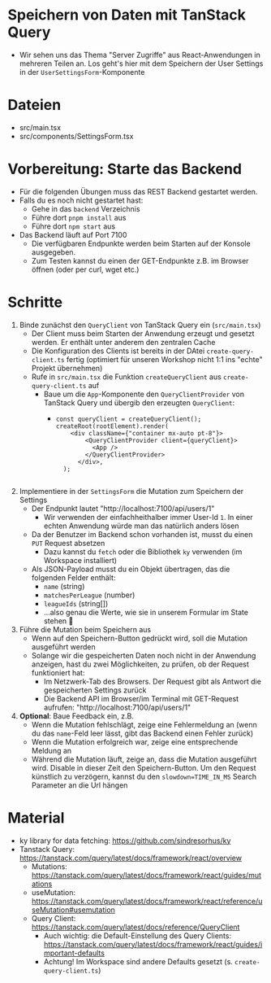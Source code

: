 # Speichern von Daten mit TanStack Query

- Wir sehen uns das Thema "Server Zugriffe" aus React-Anwendungen in mehreren Teilen an. Los geht's hier mit dem Speichern der User Settings in der `UserSettingsForm`-Komponente

# Dateien

- src/main.tsx
- src/components/SettingsForm.tsx

# Vorbereitung: Starte das Backend

- Für die folgenden Übungen muss das REST Backend gestartet werden.
- Falls du es noch nicht gestartet hast:
    - Gehe in das `backend` Verzeichnis
    - Führe dort `pnpm install` aus
    - Führe dort `npm start` aus
- Das Backend läuft auf Port 7100
    - Die verfügbaren Endpunkte werden beim Starten auf der Konsole ausgegeben.
    - Zum Testen kannst du einen der GET-Endpunkte z.B. im Browser öffnen (oder per curl, wget etc.)

# Schritte

1. Binde zunächst den `QueryClient` von TanStack Query ein (`src/main.tsx`)
    - Der Client muss beim Starten der Anwendung erzeugt und gesetzt werden. Er enthält unter anderem den zentralen Cache
    - Die Konfiguration des Clients ist bereits in der DAtei
      `create-query-client.ts` fertig (optimiert für unseren Workshop nicht 1:1 ins "echte" Projekt übernehmen)
    - Rufe in `src/main.tsx` die Funktion `createQueryClient` aus `create-query-client.ts` auf
        - Baue um die `App`-Komponente den `QueryClientProvider` von TanStack Query und übergib den erzeugten
          `QueryClient`:
            - ```tsx
              const queryClient = createQueryClient();
              createRoot(rootElement).render(
                  <div className={"container mx-auto pt-8"}>
                      <QueryClientProvider client={queryClient}>
                        <App />
                      </QueryClientProvider>
                    </div>,
                );
            ```
2. Implementiere in der `SettingsForm` die Mutation zum Speichern der Settings
    - Der Endpunkt lautet "http://localhost:7100/api/users/1"
        - Wir verwenden der einfachheithalber immer User-Id
          `1`. In einer echten Anwendung würde man das natürlich anders lösen
    - Da der Benutzer im Backend schon vorhanden ist, musst du einen `PUT` Request absetzen
      - Dazu kannst du `fetch` oder die Bibliothek `ky` verwenden (im Workspace installiert)
    - Als JSON-Payload musst du ein Objekt übertragen, das die folgenden Felder enthält:
        - `name` (string)
        - `matchesPerLeague` (number)
        - `leagueIds` (string[])
        - ...also genau die Werte, wie sie in unserem Formular im State stehen 🙂
3. Führe die Mutation beim Speichern aus
    - Wenn auf den Speichern-Button gedrückt wird, soll die Mutation ausgeführt werden
    - Solange wir die gespeicherten Daten noch nicht in der Anwendung anzeigen, hast du zwei Möglichkeiten, zu prüfen, ob der Request funktioniert hat:
      - Im Netzwerk-Tab des Browsers. Der Request gibt als Antwort die gespeicherten Settings zurück
      - Die Backend API im Browser/im Terminal mit GET-Request aufrufen: "http://localhost:7100/api/users/1"
4. **Optional**: Baue Feedback ein, z.B.
    - Wenn die Mutation fehlschlägt, zeige eine Fehlermeldung an (wenn du das `name`-Feld leer lässt, gibt das Backend einen Fehler zurück)
    - Wenn die Mutation erfolgreich war, zeige eine entsprechende Meldung an
    - Während die Mutation läuft, zeige an, dass die Mutation ausgeführt wird. Disable in dieser Zeit den Speichern-Button. Um den Request künstlich zu verzögern, kannst du den `slowdown=TIME_IN_MS` Search Parameter an die Url hängen

# Material

- ky library for data fetching: https://github.com/sindresorhus/ky
- Tanstack Query: https://tanstack.com/query/latest/docs/framework/react/overview
  - Mutations: https://tanstack.com/query/latest/docs/framework/react/guides/mutations
  - useMutation: https://tanstack.com/query/latest/docs/framework/react/reference/useMutation#usemutation
  - Query Client: https://tanstack.com/query/latest/docs/reference/QueryClient
    - Auch wichtig: die Default-Einstellung des Query Clients: https://tanstack.com/query/latest/docs/framework/react/guides/important-defaults
    - Achtung! Im Workspace sind andere Defaults gesetzt (s. `create-query-client.ts`)

